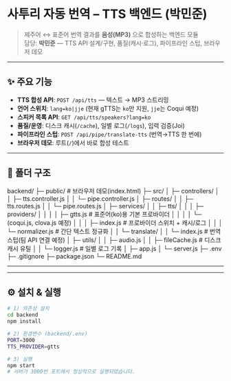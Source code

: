 # 사투리 자동 번역 – TTS 백엔드 (박민준)

> 제주어 ↔ 표준어 번역 결과를 **음성(MP3)** 으로 합성하는 백엔드 모듈  
> 담당: **박민준** — TTS API 설계/구현, 품질(캐시·로그), 파이프라인 스텁, 브라우저 데모

---

## ✨ 주요 기능
- **TTS 합성 API**: `POST /api/tts` — 텍스트 → MP3 스트리밍
- **언어 스위치**: `lang=ko|jje` (현재 gTTS는 `ko`만 지원, `jje`는 Coqui 예정)
- **스피커 목록 API**: `GET /api/tts/speakers?lang=ko`
- **품질/운영**: 디스크 캐시(`/cache`), 일별 로그(`/logs`), 입력 검증(Joi)
- **파이프라인 스텁**: `POST /api/pipe/translate-tts` (번역→TTS 한 번에)
- **브라우저 데모**: 루트(`/`)에서 바로 합성 테스트

---

## 📁 폴더 구조
backend/
├─ public/ # 브라우저 데모(index.html)
├─ src/
│ ├─ controllers/
│ │ ├─ tts.controller.js
│ │ └─ pipe.controller.js
│ ├─ routes/
│ │ ├─ tts.routes.js
│ │ └─ pipe.routes.js
│ ├─ services/
│ │ ├─ tts/
│ │ │ ├─ providers/
│ │ │ │ ├─ gtts.js # 표준어(ko)용 기본 프로바이더
│ │ │ │ └─ (coqui.js, clova.js 예정)
│ │ │ ├─ index.js # 프로바이더 스위치 + 캐시/로그
│ │ │ └─ normalizer.js # 간단 텍스트 정규화
│ │ └─ translate/
│ │ └─ index.js # 번역 스텁(팀 API 연결 예정)
│ ├─ utils/
│ │ ├─ audio.js
│ │ ├─ fileCache.js # 디스크 캐시 유틸
│ │ └─ logger.js # 일별 로그 기록
│ ├─ app.js
│ └─ server.js
├─ .env
├─ .gitignore
├─ package.json
└─ README.md

---


---

## ⚙️ 설치 & 실행
```bash
# 1) 의존성 설치
cd backend
npm install

# 2) 환경변수 (backend/.env)
PORT=3000
TTS_PROVIDER=gtts

# 3) 실행
npm start
# 서버가 3000번 포트에서 정상적으로 실행되었습니다.
